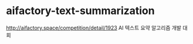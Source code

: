 # aifactory-text-summarization
http://aifactory.space/competition/detail/1923
 AI 텍스트 요약 알고리즘 개발 대회
